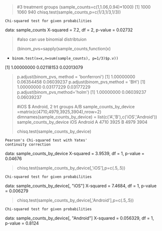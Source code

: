 > #3 treatment groups
> (sample_counts=c(1,1.06,0.94)*1000)
[1] 1000 1060  940
> chisq.test(sample_counts,p=c(1/3,1/3,1/3))

	Chi-squared test for given probabilities

data:  sample_counts
X-squared = 7.2, df = 2, p-value = 0.02732

> #also can use binomial distribtuion
> 
> (binom_pvs=sapply(sample_counts,function(x)
+     binom.test(x=x,n=sum(sample_counts), p=1/3)$p.v))
[1] 1.00000000 0.02118153 0.02013079
> 
> 
> p.adjust(binom_pvs, method = 'bonferroni')
[1] 1.00000000 0.06354458 0.06039237
> p.adjust(binom_pvs,method = 'BH')
[1] 1.00000000 0.03177229 0.03177229
> p.adjust(binom_pvs,method='holm')
[1] 1.00000000 0.06039237 0.06039237
> 
> #iOS $ Android, 2 trt groups A/B
> sample_counts_by_device =matrix(c(4710,4979,3925,3904),nrow=2)
> dimnames(sample_counts_by_device) = list(c('A','B'),c('iOS','Android'))
> sample_counts_by_device
   iOS Android
A 4710    3925
B 4979    3904
> 
> chisq.test(sample_counts_by_device)

	Pearson's Chi-squared test with Yates'
	continuity correction

data:  sample_counts_by_device
X-squared = 3.9539, df = 1, p-value = 0.04676

> 
> chisq.test(sample_counts_by_device[,'iOS'],p=c(.5,.5))

	Chi-squared test for given probabilities

data:  sample_counts_by_device[, "iOS"]
X-squared = 7.4684, df = 1, p-value = 0.006279

> chisq.test(sample_counts_by_device[,'Android'],p=c(.5,.5))

	Chi-squared test for given probabilities

data:  sample_counts_by_device[, "Android"]
X-squared = 0.056329, df = 1, p-value = 0.8124

> 
> 

